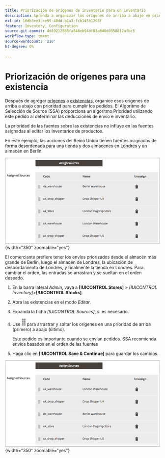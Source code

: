 ```yaml
---
title: Priorización de orígenes de inventario para un inventario
description: Aprenda a organizar los orígenes de arriba a abajo en prioridad, que se utiliza al determinar las deducciones de envío e inventario.
exl-id: 16db3ee3-ce99-40dd-b1a3-fcb145b1298f
feature: Inventory, Configuration
source-git-commit: 4d89212585fa846eb94bf83a640d0358812afbc5
workflow-type: tm+mt
source-wordcount: '210'
ht-degree: 0%

---
```


# Priorización de orígenes para una existencia

Después de agregar [orígenes](sources-manage.md) a [existencias](stocks-manage.md), organice esos orígenes de arriba a abajo con prioridad para cumplir los pedidos. El Algoritmo de Selección de Source (SSA) proporciona un algoritmo Prioridad utilizando este pedido al determinar las deducciones de envío e inventario.

La prioridad de las fuentes sobre las existencias no influye en las fuentes asignadas al editar los inventarios de productos.

En este ejemplo, las acciones del Reino Unido tienen fuentes asignadas de forma desordenada para una tienda y dos almacenes en Londres y un almacén en Berlín.

![Pedido de Source antes de la priorización](assets/inventory-priority-before.png){width="350" zoomable="yes"}

El comerciante prefiere tener los envíos priorizados desde el almacén más grande de Berlín, luego el almacén de Londres, la ubicación de desbordamiento de Londres, y finalmente la tienda en Londres. Para cambiar el orden, las entradas se arrastran y se sueltan en el orden deseado.

1. En la barra lateral _Admin_, vaya a **[!UICONTROL Stores]** > _[!UICONTROL Inventory]_>**[!UICONTROL Stocks]**.

1. Abra las existencias en el modo _Editar_.

1. Expanda la ficha _[!UICONTROL Sources]_, si es necesario.

1. Use ![Icono de orden](assets/icon-sort.png) para arrastrar y soltar los orígenes en una prioridad de arriba (primero) a abajo (último).

   Este pedido es importante cuando se envían pedidos. SSA recomienda envíos basados en el orden de las fuentes

1. Haga clic en **[!UICONTROL Save & Continue]** para guardar los cambios.

![Pedido de Source después de la priorización](assets/inventory-stock-priority-after.png){width="350" zoomable="yes"}
